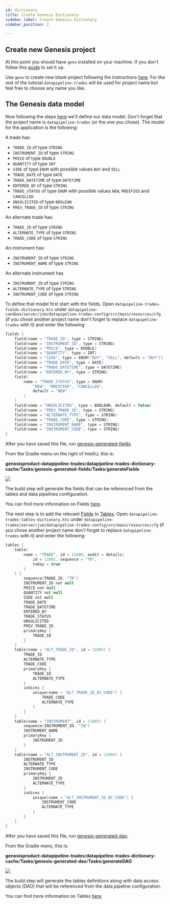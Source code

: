 ```yaml
---
id: dictionary
title: Create Genesis Dictionary
sidebar_label: Create Genesis Dictionary
sidebar_position: 2

---
```


## Create new Genesis project
At this point you should have `genx` installed on your machine. If you don't follow this [guide](/creating-a-new-project/recommended-full-stack-project/using-genx) to set it up.

Use `genx` to create new blank project following the instructions [here](/getting-started/quick-start/#1-create-a-new-project). For the rest of the tutorial `datapipeline-trades` will be used for project name but feel free to choose any name you like.

## The Genesis data model

Now following the steps [here](/getting-started/quick-start/#2-define-the-data-model) we'll define our data model. Don't forget that the project name is `datapipeline-trades` (or the one you chose). The model for the application is the following:

A trade has:
- `TRADE_ID` of type `STRING`
- `INSTRUMENT_ID` of type `STRING`
- `PRICE` of type `DOUBLE`
- `QUANTITY` of type `INT`
- `SIDE` of type `ENUM` with possible values `BUY` and `SELL`
- `TRADE_DATE` of type `DATE`
- `TRADE_DATETIME` of type `DATETIME`
- `ENTERED_BY` of type `STRING`
- `TRADE_STATUS` of type `ENUM` with possible values `NEW`, `MODIFIED` and `CANCELLED`
- `UNSOLICITED` of type `BOOLEAN`
- `PREV_TRADE_ID` of type `STRING`

An alternate trade has:
- `TRADE_ID` of type `STRING`
- `ALTERNATE_TYPE` of type `STRING`
- `TRADE_CODE` of type `STRING`

An instrument has:
- `INSTRUMENT_ID` of type `STRING`
- `INSTRUMENT_NAME` of type `STRING`

An alternate instrument has 
- `INSTRUMENT_ID` of type `STRING`
- `ALTERNATE_TYPE` of type `STRING`
- `INSTRUMENT_CODE` of type `STRING`

To define that model first start with the fields. Open `datapipeline-trades-fields-dictionary.kts` under `datapipeline-sandbox/server/jvm/datapipeline-trades-config/src/main/resources/cfg` (if you chose another project name don't forget to replace `datapipeline-trades` with it) and enter the following:

```kotlin
fields {
    field(name = "TRADE_ID", type = STRING)
    field(name = "INSTRUMENT_ID", type = STRING)
    field(name = "PRICE", type = DOUBLE)
    field(name = "QUANTITY", type = INT)
    field(name = "SIDE", type = ENUM("BUY", "SELL", default = "BUY"))
    field(name = "TRADE_DATE", type = DATE)
    field(name = "TRADE_DATETIME", type = DATETIME)
    field(name = "ENTERED_BY", type = STRING)
    field(
        name = "TRADE_STATUS", type = ENUM(
            "NEW", "MODIFIED", "CANCELLED", 
            default = "NEW"
        )
    )
    field(name = "UNSOLICITED", type = BOOLEAN, default = false)
    field(name = "PREV_TRADE_ID", type = STRING)
    field(name = "ALTERNATE_TYPE", type = STRING)
    field(name = "TRADE_CODE", type = STRING)
    field(name = "INSTRUMENT_NAME", type = STRING)
    field(name = "INSTRUMENT_CODE", type = STRING)
}
```

After you have saved this file, run [genesis-generated-fields](/reference/developer/genesis-dao/#running-the-commands).

From the Gradle menu on the right of IntelliJ, this is:

 **genesisproduct-datapipeline-trades**/**datapipeline-trades-dictionary-cache**/**Tasks**/**genesis-generated-fields**/**Tasks**/**generateFields**

 ![](/img/build-gradle-kts-fields.png)

The build step will generate the fields that can be referenced from the tables and data pipelines configuration.

You can find more information on Fields [here](/creating-applications/defining-your-application/data-model/fields/fields/).

The next step is to add the relevant [Fields](/creating-applications/defining-your-application/data-model/fields/fields/) to [Tables](https://docs.genesis.global/secure/creating-applications/defining-your-application/data-model/tables/tables/). Open `datapipeline-trades-tables-dictionary.kts` under `datapipeline-trades/server/jvm/datapipeline-trades-config/src/main/resources/cfg` (if you chose another project name don't forget to replace `datapipeline-trades` with it) and enter the following:

```kotlin
tables {
    table(
        name = "TRADE", id = 11000, audit = details(
            id = 11001, sequence = "TR",
            tsKey = true
        )
    ) {
        sequence(TRADE_ID, "TR")
        INSTRUMENT_ID not null
        PRICE not null
        QUANTITY not null
        SIDE not null
        TRADE_DATE
        TRADE_DATETIME
        ENTERED_BY
        TRADE_STATUS
        UNSOLICITED
        PREV_TRADE_ID
        primaryKey {
            TRADE_ID
        }
    }
    table(name = "ALT_TRADE_ID", id = 11002) {
        TRADE_ID
        ALTERNATE_TYPE
        TRADE_CODE
        primaryKey {
            TRADE_ID
            ALTERNATE_TYPE
        }
        indices {
            unique(name = "ALT_TRADE_ID_BY_CODE") {
                TRADE_CODE
                ALTERNATE_TYPE
            }
        }
    }
    table(name = "INSTRUMENT", id = 11003) {
        sequence(INSTRUMENT_ID, "IN")
        INSTRUMENT_NAME
        primaryKey {
            INSTRUMENT_ID
        }
    }
    table(name = "ALT_INSTRUMENT_ID", id = 11004) {
        INSTRUMENT_ID
        ALTERNATE_TYPE
        INSTRUMENT_CODE
        primaryKey {
            INSTRUMENT_ID
            ALTERNATE_TYPE
        }
        indices {
            unique(name = "ALT_INSTRUMENT_ID_BY_CODE") {
                INSTRUMENT_CODE
                ALTERNATE_TYPE
            }
        }
    }
}
```

After you have saved this file, run [genesis-generated-dao](/reference/developer/genesis-dao/#running-the-commands).

From the Gradle menu, this is:

**genesisproduct-datapipeline-trades**/**datapipeline-trades-dictionary-cache**/**Tasks**/**genesis-generated-dao**/**Tasks**/**generateDAO**

![](/img/build-gradle-kts-generated-dao.png)

The build step will generate the tables definitions along with data access objects (DAO) that will be referenced from the data pipeline configuration.

You can find more information on Tables [here](https://docs.genesis.global/secure/creating-applications/defining-your-application/data-model/tables/tables/)
